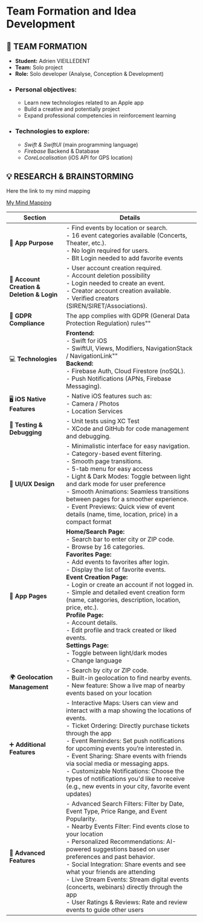 # Team Formation and Idea Development

## 👷 **TEAM FORMATION**

- **Student:** Adrien VIEILLEDENT
- **Team:** Solo project
- **Role:** Solo developer (Analyse, Conception & Development)
- ### **Personal objectives:**
    - Learn new technologies related to an Apple app
    - Build a creative and potentially project
    - Expand professional competencies in reinforcement learning
- ### Technologies to explore:
    - *Swift & SwiftUI* (main programming language)
    - *Firebase* Backend & Database
    - *CoreLocalisation* (iOS API for GPS location)


## 💡 **RESEARCH & BRAINSTORMING**

Here the link to my mind mapping

[My Mind Mapping](https://mm.tt/map/3695052275?t=IkL1MvnEtu)

| **Section**                 | **Details**                                                                                                                                          |
|-----------------------------|------------------------------------------------------------------------------------------------------------------------------------------------------|
| 🎯 **App Purpose**             | - Find events by location or search. <br> - 16 event categories available (Concerts, Theater, etc.). <br> - No login required for users. <br> - Blt Login needed to add favorite events |
| 🔐 **Account Creation & Deletion & Login** | - User account creation required. <br> - Account deletion possibility <br> - Login needed to create an event. <br> - Creator account creation available. <br> - Verified creators (SIREN/SIRET/Associations). |
| 📜 **GDPR Compliance**      | The app complies with GDPR (General Data Protection Regulation) rules""                                                                              |
| 💻 **Technologies**         | **Frontend:** <br> - Swift for iOS <br> - SwiftUI, Views, Modifiers, NavigationStack / NavigationLink"" <br> **Backend:** <br> - Firebase Auth, Cloud Firestore (noSQL). <br> - Push Notifications (APNs, Firebase Messaging). |
| 🖥 **iOS Native Features**  | - Native iOS features such as: <br> - Camera / Photos <br> - Location Services                                                                     |
| 🧪 **Testing & Debugging**  | - Unit tests using XC Test <br> - XCode and GitHub for code management and debugging.                                                              |
| 🎨 **UI/UX Design**         | - Minimalistic interface for easy navigation. <br> - Category-based event filtering. <br> - Smooth page transitions. <br> - 5-tab menu for easy access <br> - Light & Dark Modes: Toggle between light and dark mode for user preference <br> - Smooth Animations: Seamless transitions between pages for a smoother experience. <br> - Event Previews: Quick view of event details (name, time, location, price) in a compact format |
| 📄 **App Pages**            | **Home/Search Page:** <br> - Search bar to enter city or ZIP code. <br> - Browse by 16 categories. <br> **Favorites Page:** <br> - Add events to favorites after login. <br> - Display the list of favorite events. <br> **Event Creation Page:** <br> - Login or create an account if not logged in. <br> - Simple and detailed event creation form (name, categories, description, location, price, etc.). <br> **Profile Page:** <br> - Account details. <br> - Edit profile and track created or liked events. <br> **Settings Page:** <br> - Toggle between light/dark modes <br> - Change language |
| 🌍 **Geolocation Management** | - Search by city or ZIP code. <br> - Built-in geolocation to find nearby events. <br> - New feature: Show a live map of nearby events based on your location |
| ➕ **Additional Features**   | - Interactive Maps: Users can view and interact with a map showing the locations of events. <br> - Ticket Ordering: Directly purchase tickets through the app <br> - Event Reminders: Set push notifications for upcoming events you’re interested in. <br> - Event Sharing: Share events with friends via social media or messaging apps. <br> - Customizable Notifications: Choose the types of notifications you'd like to receive (e.g., new events in your city, favorite event updates) |
| 🌟 **Advanced Features**    | - Advanced Search Filters: Filter by Date, Event Type, Price Range, and Event Popularity. <br> - Nearby Events Filter: Find events close to your location <br> - Personalized Recommendations: AI-powered suggestions based on user preferences and past behavior. <br> - Social Integration: Share events and see what your friends are attending <br> - Live Stream Events: Stream digital events (concerts, webinars) directly through the app <br> - User Ratings & Reviews: Rate and review events to guide other users |
